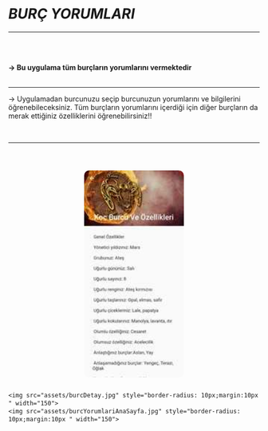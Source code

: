 # ***BURÇ YORUMLARI***

<hr>
<br><br>

<b>-> Bu uygulama tüm burçların yorumlarını vermektedir</b>
<br><br><hr>

-> Uygulamadan burcunuzu seçip burcunuzun yorumlarını ve bilgilerini öğrenebileceksiniz. Tüm burçların yorumlarını içerdiği için diğer burçların da merak ettiğiniz özelliklerini öğrenebilirsiniz!!


<br><hr><br>
<p align="center">
    <img src="assets/burcDetay2.jpg" style="border-radius: 10px;margin:10px " width="200">
</p>
<p align="center">
    
    <img src="assets/burcDetay.jpg" style="border-radius: 10px;margin:10px " width="150">
    <img src="assets/burcYorumlariAnaSayfa.jpg" style="border-radius: 10px;margin:10px " width="150">
</p>

